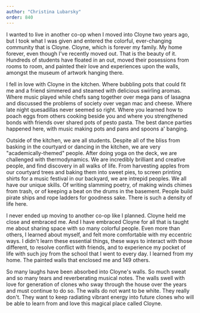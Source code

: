 ```yaml
---
author: "Christina Lubarsky"
order: 840
---
```

I wanted to live in another co-op when I moved into Cloyne two years ago, but I took what I was given and entered the colorful, ever-changing community that is Cloyne. Cloyne, which is forever my family. My home forever, even though I've recently moved out. That is the beauty of it. Hundreds of students have floated in an out, moved their posessions from rooms to room, and painted their love and experiences upon the walls, amongst the museum of artwork hanging there.

I fell in love with Cloyne in the kitchen. Where bubbling pots that could fit me and a friend simmered and steamed with delicious swirling aromas. Where music played while chefs sang together over mega pans of lasagna and discussed the problems of society over vegan mac and cheese. Where late night quesadillas never seemed so right. Where you learned how to poach eggs from others cooking beside you and where you strengthened bonds with friends over shared pots of pesto pasta. The best dance parties happened here, with music making pots and pans and spoons a' banging.

Outside of the kitchen, we are all students. Despite all of the bliss from basking in the courtyard or dancing in the kitchen, we are very "academically-themed" people. After doing yoga on the deck, we are challenged with thermodynamics. We are incredibly brilliant and creative people, and find discovery in all walks of life. From harvesting apples from our courtyard trees and baking them into sweet pies, to screen printing shirts for a music festival in our backyard, we are intrepid peoples. We all have our unique skills. Of writing slamming poetry, of making winds chimes from trash, or of keeping a beat on the drums in the basement. People build pirate ships and rope ladders for goodness sake. There is such a density of life here.

I never ended up moving to another co-op like I planned. Cloyne held me close and embraced me. And I have embraced Cloyne for all that is taught me about sharing space with so many colorful people. Even more than others, I learned about myself, and felt more comfortable with my eccentric ways. I didn't learn these essential things, these ways to interact with those different, to resolve conflict with friends, and to experience my pocket of life with such joy from the school that I went to every day. I learned from my home. The painted walls that enclosed me and 149 others.

So many laughs have been absorbed into Cloyne's walls. So much sweat and so many tears and reverberating musical notes. The walls swell with love for generation of clones who sway through the house over the years and must continue to do so. The walls do not want to be white. They really don't. They want to keep radiating vibrant energy into future clones who will be able to learn from and love this magical place called Cloyne.
